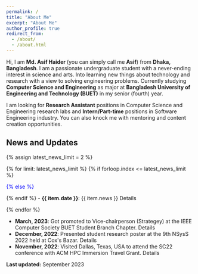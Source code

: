 ```yaml
---
permalink: /
title: "About Me"
excerpt: "About Me"
author_profile: true
redirect_from: 
  - /about/
  - /about.html
---
```


Hi, I am <b> Md. Asif Haider </b> (you can simply call me <b>Asif</b>) from <b>Dhaka, Bangladesh</b>. I am a passionate undergraduate student with a never-ending interest in science and arts. Into learning new things about technology and research with a view to solving engineering problems. Currently studying <b>Computer Science and Engineering</b> as major at <b>Bangladesh University of Engineering and Technology (BUET)</b> in my senior (fourth) year.

I am looking for <b>Research Assistant</b> positions in Computer Science and Engineering research labs and <b>Intern/Part-time</b> positions in Software Engineering industry. You can also knock me with mentoring and content creation opportunities.

## News and Updates

{% assign latest_news_limit = 2 %}

{% for limit: latest_news_limit %}
  {% if forloop.index <= latest_news_limit %}
    <p style="color: blue;">
  {% else %}
    <p>
  {% endif %}
    - **{{ item.date }}**: {{ item.news }} <a style="text-decoration: none" href="{{ item.link }}">Details</a>
    </p>
{% endfor %}

- **March, 2023**: Got promoted to Vice-chairperson (Strategey) at the IEEE Computer Society BUET Student Branch Chapter. <a style="text-decoration: none" href="https://www.facebook.com/ieeebuetcs/posts/pfbid0rNvtGvX2erYjvMYQba8F739BVo5ZS2Hsrvd1ZuafpcgqeKSraMzzyEtre5uUDHx7l">Details</a>
- **December, 2022**: Presented student research poster at the <a style="text-decoration: none" href="https://cse.buet.ac.bd/nsyss2022/"> 9th NSysS 2022</a> held at Cox's Bazar. <a style="text-decoration: none" href="https://www.linkedin.com/feed/update/urn:li:activity:7013882466746720256/">Details</a>
- **November, 2022**: Visited Dallas, Texas, USA to attend the <a style="text-decoration: none" href="https://sc22.supercomputing.org/">SC22 conference</a> with ACM <a style="text-decoration: none" href="https://www.sighpc.org/for-our-community/hpc-immersion">HPC Immersion</a> Travel Grant. <a style="text-decoration: none" href="https://www.linkedin.com/posts/asif-haider-1805112_sc22-highperformancecomputing-hpcaccelerates-activity-7004850310015848448-7bkh?utm_source=share&utm_medium=member_desktop">Details</a>


**Last updated:** September 2023